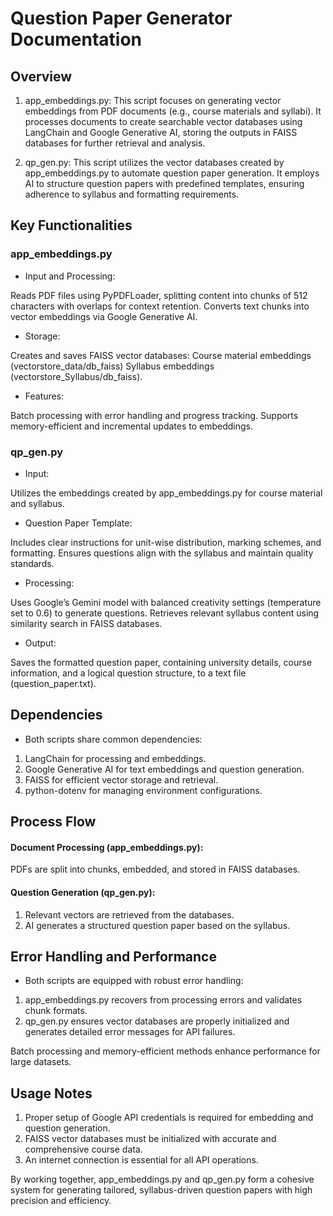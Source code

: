 # Question Paper Generator Documentation

## Overview

1. app_embeddings.py: This script focuses on generating vector embeddings from PDF documents (e.g., course materials and syllabi). It processes documents to create searchable vector databases using LangChain and Google Generative AI, storing the outputs in FAISS databases for further retrieval and analysis.

2. qp_gen.py: This script utilizes the vector databases created by app_embeddings.py to automate question paper generation. It employs AI to structure question papers with predefined templates, ensuring adherence to syllabus and formatting requirements.

## Key Functionalities

### app_embeddings.py

- Input and Processing:

Reads PDF files using PyPDFLoader, splitting content into chunks of 512 characters with overlaps for context retention.
Converts text chunks into vector embeddings via Google Generative AI.

- Storage:

Creates and saves FAISS vector databases:
Course material embeddings (vectorstore_data/db_faiss)
Syllabus embeddings (vectorstore_Syllabus/db_faiss).

- Features:

Batch processing with error handling and progress tracking.
Supports memory-efficient and incremental updates to embeddings.

### qp_gen.py

- Input:

Utilizes the embeddings created by app_embeddings.py for course material and syllabus.

- Question Paper Template:

Includes clear instructions for unit-wise distribution, marking schemes, and formatting.
Ensures questions align with the syllabus and maintain quality standards.

- Processing:

Uses Google’s Gemini model with balanced creativity settings (temperature set to 0.6) to generate questions.
Retrieves relevant syllabus content using similarity search in FAISS databases.

- Output:

Saves the formatted question paper, containing university details, course information, and a logical question structure, to a text file (question_paper.txt).

## Dependencies

- Both scripts share common dependencies:

1. LangChain for processing and embeddings.
2. Google Generative AI for text embeddings and question         generation.
3. FAISS for efficient vector storage and retrieval.
4. python-dotenv for managing environment configurations.

## Process Flow

#### Document Processing (app_embeddings.py):
PDFs are split into chunks, embedded, and stored in FAISS databases.

#### Question Generation (qp_gen.py):

1. Relevant vectors are retrieved from the databases.
2. AI generates a structured question paper based on the syllabus.

## Error Handling and Performance

- Both scripts are equipped with robust error handling:

1. app_embeddings.py recovers from processing errors and validates chunk formats.
2. qp_gen.py ensures vector databases are properly initialized and generates detailed error messages for API failures.

Batch processing and memory-efficient methods enhance performance for large datasets.

## Usage Notes

1. Proper setup of Google API credentials is required for embedding and question generation.
2. FAISS vector databases must be initialized with accurate and comprehensive course data.
3. An internet connection is essential for all API operations.



By working together, app_embeddings.py and qp_gen.py form a cohesive system for generating tailored, syllabus-driven question papers with high precision and efficiency.